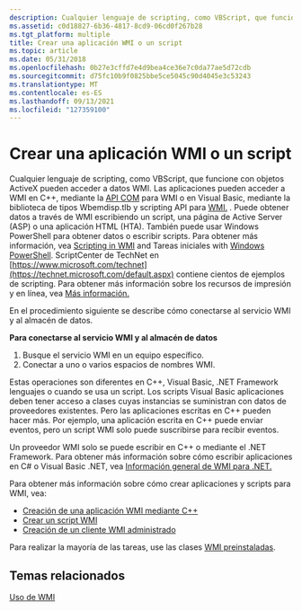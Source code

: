 ```yaml
---
description: Cualquier lenguaje de scripting, como VBScript, que funcione con objetos ActiveX pueden acceder a datos WMI. Las aplicaciones pueden acceder a WMI en C++, mediante la API COM para WMI o en Visual Basic, mediante la biblioteca de tipos Wbemdisp.tlb y scripting API para WMI. .
ms.assetid: c0d18827-6b36-4817-8cd9-06cd0f267b28
ms.tgt_platform: multiple
title: Crear una aplicación WMI o un script
ms.topic: article
ms.date: 05/31/2018
ms.openlocfilehash: 0b27e3cffd7e4d9bea4ce36e7c0da77ae5d72cdb
ms.sourcegitcommit: d75fc10b9f0825bbe5ce5045c90d4045e3c53243
ms.translationtype: MT
ms.contentlocale: es-ES
ms.lasthandoff: 09/13/2021
ms.locfileid: "127359100"
---
```

# <a name="creating-a-wmi-application-or-script"></a>Crear una aplicación WMI o un script

Cualquier lenguaje de scripting, como VBScript, que funcione con objetos ActiveX pueden acceder a datos WMI. Las aplicaciones pueden acceder a WMI en C++, mediante la [API COM](com-api-for-wmi.md) para WMI o en Visual Basic, mediante la biblioteca de tipos Wbemdisp.tlb y scripting API para [WMI.](scripting-api-for-wmi.md) [](using-the-wmi-scripting-type-library.md) . Puede obtener datos a través de WMI escribiendo un script, una página de Active Server (ASP) o una aplicación HTML (HTA). También puede usar Windows PowerShell para obtener datos o escribir scripts. Para obtener más información, vea [Scripting in WMI](/windows/desktop/WmiSdk/creating-a-wmi-script) and Tareas iniciales with [Windows PowerShell](/powershell/scripting/getting-started/getting-started-with-windows-powershell?view=powershell-7&preserve-view=true). ScriptCenter de TechNet en [https://www.microsoft.com/technet](https://technet.microsoft.com/default.aspx) contiene cientos de ejemplos de scripting. Para obtener más información sobre los recursos de impresión y en línea, vea [Más información.](further-information.md)

En el procedimiento siguiente se describe cómo conectarse al servicio WMI y al almacén de datos.

**Para conectarse al servicio WMI y al almacén de datos**

1.  Busque el servicio WMI en un equipo específico.
2.  Conectar a uno o varios espacios de nombres WMI.

Estas operaciones son diferentes en C++, Visual Basic, .NET Framework lenguajes o cuando se usa un script. Los scripts Visual Basic aplicaciones deben tener acceso a clases cuyas instancias se suministran con datos de proveedores existentes. Pero las aplicaciones escritas en C++ pueden hacer más. Por ejemplo, una aplicación escrita en C++ puede enviar eventos, pero un script WMI solo puede suscribirse para recibir eventos.

Un proveedor WMI solo se puede escribir en C++ o mediante el .NET Framework. Para obtener más información sobre cómo escribir aplicaciones en C# o Visual Basic .NET, vea [Información general de WMI para .NET.](/previous-versions/bb404655(v=vs.90))

Para obtener más información sobre cómo crear aplicaciones y scripts para WMI, vea:

-   [Creación de una aplicación WMI mediante C++](creating-a-wmi-application-using-c-.md)
-   [Crear un script WMI](creating-a-wmi-script.md)
-   [Creación de un cliente WMI administrado](creating-a-managed-wmi-client.md)

Para realizar la mayoría de las tareas, use las clases [WMI preinstaladas](wmi-classes.md).

## <a name="related-topics"></a>Temas relacionados

<dl> <dt>

[Uso de WMI](using-wmi.md)
</dt> </dl>

 

 
